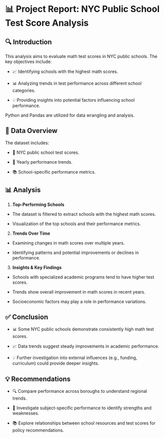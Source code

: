 # 📊 Project Report: NYC Public School Test Score Analysis

## 🔍 Introduction
This analysis aims to evaluate math test scores in NYC public schools. The key objectives include:

* 📈 Identifying schools with the highest math scores.

* 📊 Analyzing trends in test performance across different school categories.

* 💡 Providing insights into potential factors influencing school performance.

Python and Pandas are utilized for data wrangling and analysis.

## 📁 Data Overview

The dataset includes:

* 📄 NYC public school test scores.

* 📅 Yearly performance trends.

* 📚 School-specific performance metrics.

## 📊 Analysis

1. **Top-Performing Schools**

* The dataset is filtered to extract schools with the highest math scores.

* Visualization of the top schools and their performance metrics.

2. **Trends Over Time**

* Examining changes in math scores over multiple years.

* Identifying patterns and potential improvements or declines in performance.

3. **Insights & Key Findings**

* Schools with specialized academic programs tend to have higher test scores.

* Trends show overall improvement in math scores in recent years.

* Socioeconomic factors may play a role in performance variations.

## ✅ Conclusion

* 📊 Some NYC public schools demonstrate consistently high math test scores.

* 📈 Data trends suggest steady improvements in academic performance.

* 💡 Further investigation into external influences (e.g., funding, curriculum) could provide deeper insights.

## 💡 Recommendations

* 🔍 Compare performance across boroughs to understand regional trends.

* 📅 Investigate subject-specific performance to identify strengths and weaknesses.

* 📚 Explore relationships between school resources and test scores for policy recommendations.
